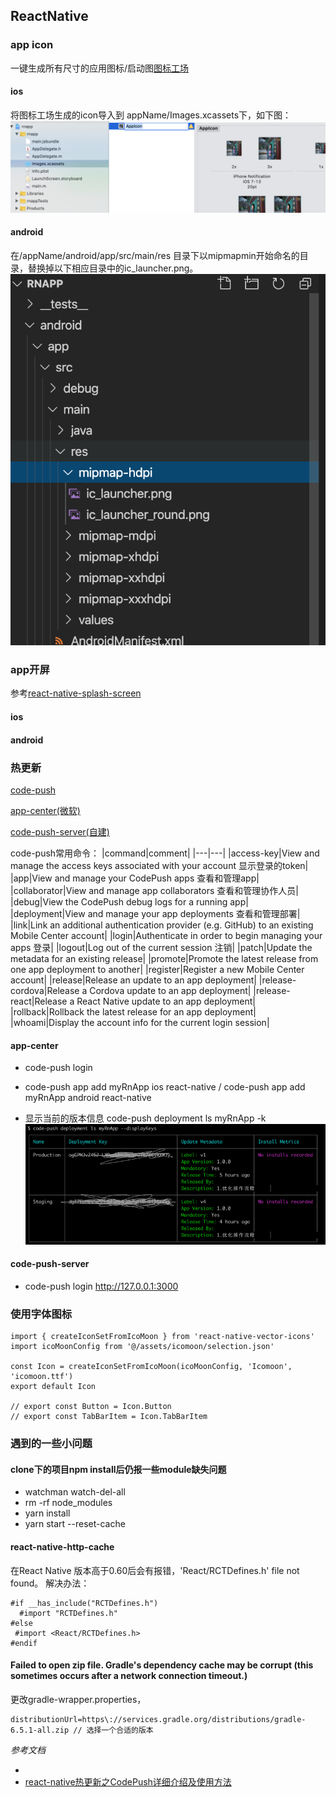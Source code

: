 ## ReactNative

### app icon

一键生成所有尺寸的应用图标/启动图[图标工场](https://icon.wuruihong.com/)

#### ios

将图标工场生成的icon导入到 appName/Images.xcassets下，如下图：
![ios-icon](./img/ios-icon.png)

#### android

在/appName/android/app/src/main/res 目录下以mipmapmin开始命名的目录，替换掉以下相应目录中的ic_launcher.png。
![android-icon](./img/android-icon.png)

### app开屏

参考[react-native-splash-screen](https://github.com/crazycodeboy/react-native-splash-screen/blob/master/README.zh.md)

#### ios

#### android


### 热更新

[code-push](https://github.com/Microsoft/code-push)

[app-center(微软)](https://appcenter.ms/)

[code-push-server(自建)](https://github.com/lisong/code-push-server)

code-push常用命令：
|command|comment|
|---|---|
|access-key|View and manage the access keys associated with your account 显示登录的token|
|app|View and manage your CodePush apps 查看和管理app|
|collaborator|View and manage app collaborators 查看和管理协作人员|
|debug|View the CodePush debug logs for a running app|
|deployment|View and manage your app deployments 查看和管理部署|
|link|Link an additional authentication provider (e.g. GitHub) to an existing Mobile Center account|
|login|Authenticate in order to begin managing your apps 登录|
|logout|Log out of the current session 注销|
|patch|Update the metadata for an existing release|
|promote|Promote the latest release from one app deployment to another|
|register|Register a new Mobile Center account|
|release|Release an update to an app deployment|
|release-cordova|Release a Cordova update to an app deployment|
|release-react|Release a React Native update to an app deployment|
|rollback|Rollback the latest release for an app deployment|
|whoami|Display the account info for the current login session|

#### app-center

+ code-push login
+ code-push app add myRnApp ios react-native / code-push app add myRnApp android react-native

+ 显示当前的版本信息
code-push deployment ls myRnApp -k
![myRnAPP](./img/appkey.png)

#### code-push-server

+ code-push login http://127.0.0.1:3000

### 使用字体图标

```
import { createIconSetFromIcoMoon } from 'react-native-vector-icons'
import icoMoonConfig from '@/assets/icomoon/selection.json'

const Icon = createIconSetFromIcoMoon(icoMoonConfig, 'Icomoon', 'icomoon.ttf')
export default Icon

// export const Button = Icon.Button
// export const TabBarItem = Icon.TabBarItem
```


### 遇到的一些小问题

#### clone下的项目npm install后仍报一些module缺失问题

+ watchman watch-del-all
+ rm -rf node_modules
+ yarn install
+ yarn start --reset-cache

#### react-native-http-cache

在React Native 版本高于0.60后会有报错，'React/RCTDefines.h' file not found。
解决办法：
```
#if __has_include("RCTDefines.h")
  #import "RCTDefines.h"
#else
 #import <React/RCTDefines.h>
#endif
```

#### Failed to open zip file. Gradle's dependency cache may be corrupt (this sometimes occurs after a network connection timeout.)

更改gradle-wrapper.properties，
```
distributionUrl=https\://services.gradle.org/distributions/gradle-6.5.1-all.zip // 选择一个合适的版本
```

*参考文档*
+ []()
+ [react-native热更新之CodePush详细介绍及使用方法](https://blog.csdn.net/qq_33323251/article/details/79437932)
